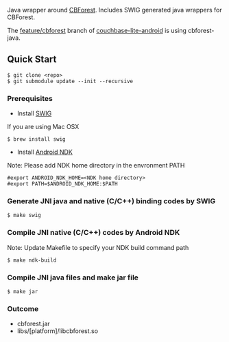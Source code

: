 
Java wrapper around [CBForest](https://github.com/couchbaselabs/cbforest).  Includes SWIG generated java wrappers for CBForest.

The [feature/cbforest](https://github.com/couchbase/couchbase-lite-android/tree/feature/cbforest) branch of [couchbase-lite-android](https://github.com/couchbase/couchbase-lite-android) is using cbforest-java.

## Quick Start

```
$ git clone <repo>
$ git submodule update --init --recursive
```

### Prerequisites
* Install [SWIG](http://www.swig.org/)

If you are using Mac OSX
```
$ brew install swig
```
* Install [Android NDK](https://developer.android.com/tools/sdk/ndk/index.html)

Note: Please add NDK home directory in the envronment PATH
```
#export ANDROID_NDK_HOME=<NDK home directory>
#export PATH=$ANDROID_NDK_HOME:$PATH
```

### Generate JNI java and native (C/C++) binding codes by SWIG
```
$ make swig
```
### Compile JNI native (C/C++) codes by Android NDK
Note: Update Makefile to specify your NDK build command path
```
$ make ndk-build
```
### Compile JNI java files and make jar file
```
$ make jar
```

### Outcome 
* cbforest.jar
* libs/[platform]/libcbforest.so
